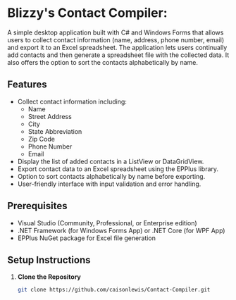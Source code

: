 # Blizzy's Contact Compiler:

A simple desktop application built with C# and Windows Forms that allows users to collect contact information (name, address, phone number, email) and export it to an Excel spreadsheet. The application lets users continually add contacts and then generate a spreadsheet file with the collected data. It also offers the option to sort the contacts alphabetically by name.

## Features
- Collect contact information including:
  - Name
  - Street Address
  - City
  - State Abbreviation
  - Zip Code
  - Phone Number
  - Email
- Display the list of added contacts in a ListView or DataGridView.
- Export contact data to an Excel spreadsheet using the EPPlus library.
- Option to sort contacts alphabetically by name before exporting.
- User-friendly interface with input validation and error handling.

## Prerequisites
- Visual Studio (Community, Professional, or Enterprise edition)
- .NET Framework (for Windows Forms App) or .NET Core (for WPF App)
- EPPlus NuGet package for Excel file generation

## Setup Instructions

1. **Clone the Repository**
   ```bash
   git clone https://github.com/caisonlewis/Contact-Compiler.git
